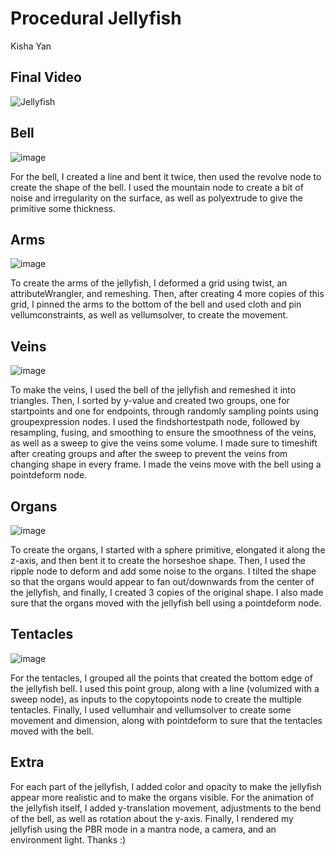 # Procedural Jellyfish

Kisha Yan

## Final Video
![Jellyfish](https://github.com/kishayan02/hw02-jellyfish/assets/97934823/6f54d71d-5761-4e4b-a0c6-130e4f8d501e)

## Bell 
![image](https://github.com/kishayan02/hw02-jellyfish/assets/97934823/b5b046a3-6512-4a03-b8d5-32386cc129e1)

For the bell, I created a line and bent it twice, then used the revolve node to create the shape of the bell. I used the mountain node to create a bit of noise and irregularity on the surface, as well as polyextrude to give the primitive some thickness.

## Arms
![image](https://github.com/kishayan02/hw02-jellyfish/assets/97934823/4fa7a986-2f14-464b-8d69-ad76574aab42)

To create the arms of the jellyfish, I deformed a grid using twist, an attributeWrangler, and remeshing. Then, after creating 4 more copies of this grid, I pinned the arms to the bottom of the bell and used cloth and pin vellumconstraints, as well as vellumsolver, to create the movement. 

## Veins
![image](https://github.com/kishayan02/hw02-jellyfish/assets/97934823/f3c6a43b-7ace-4d3c-b6fc-1b8b5f0b1bd2)

To make the veins, I used the bell of the jellyfish and remeshed it into triangles. Then, I sorted by y-value and created two groups, one for startpoints and one for endpoints, through randomly sampling points using groupexpression nodes. I used the findshortestpath node, followed by resampling, fusing, and smoothing to ensure the smoothness of the veins, as well as a sweep to give the veins some volume. I made sure to timeshift after creating groups and after the sweep to prevent the veins from changing shape in every frame. I made the veins move with the  bell using a pointdeform node. 

## Organs
![image](https://github.com/kishayan02/hw02-jellyfish/assets/97934823/fae9747c-417c-4e84-9652-d77c9b8a7f66)

To create the organs, I started with a sphere primitive, elongated it along the z-axis, and then bent it to create the horseshoe shape. Then, I used the ripple node to deform and add some noise to the organs. I tilted the shape so that the organs would appear to fan out/downwards from the center of the jellyfish, and finally, I created 3 copies of the original shape. I also made sure that the organs moved with the jellyfish bell using a pointdeform node. 

## Tentacles
![image](https://github.com/kishayan02/hw02-jellyfish/assets/97934823/2a42451b-4d97-4e78-84f0-b13ea489e5aa)

For the tentacles, I grouped all the points that created the bottom edge of the jellyfish bell. I used this point group, along with a line (volumized with a sweep node), as inputs to the copytopoints node to create the multiple tentacles. Finally, I used vellumhair and vellumsolver to create some movement and dimension, along with pointdeform to sure that the tentacles moved with the bell.

## Extra

For each part of the jellyfish, I added color and opacity to make the jellyfish appear more realistic and to make the organs visible. For the animation of the jellyfish itself, I added y-translation movement, adjustments to the bend of the bell, as well as rotation about the y-axis. Finally, I rendered my jellyfish using the PBR mode in a mantra node, a camera, and an environment light. Thanks :)
